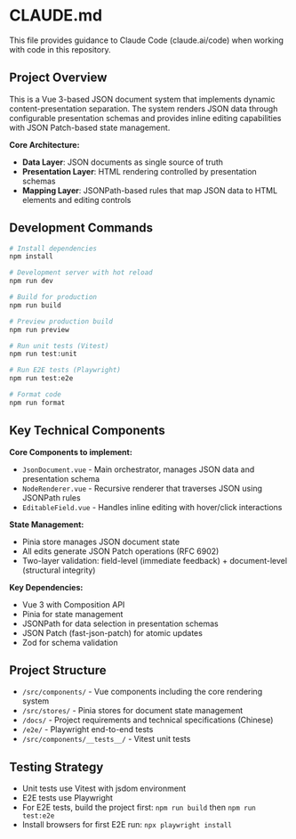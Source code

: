 # CLAUDE.md

This file provides guidance to Claude Code (claude.ai/code) when working with code in this repository.

## Project Overview

This is a Vue 3-based JSON document system that implements dynamic content-presentation separation. The system renders JSON data through configurable presentation schemas and provides inline editing capabilities with JSON Patch-based state management.

**Core Architecture:**
- **Data Layer**: JSON documents as single source of truth
- **Presentation Layer**: HTML rendering controlled by presentation schemas  
- **Mapping Layer**: JSONPath-based rules that map JSON data to HTML elements and editing controls

## Development Commands

```bash
# Install dependencies
npm install

# Development server with hot reload
npm run dev

# Build for production
npm run build

# Preview production build
npm run preview

# Run unit tests (Vitest)
npm run test:unit

# Run E2E tests (Playwright)
npm run test:e2e

# Format code
npm run format
```

## Key Technical Components

**Core Components to implement:**
- `JsonDocument.vue` - Main orchestrator, manages JSON data and presentation schema
- `NodeRenderer.vue` - Recursive renderer that traverses JSON using JSONPath rules
- `EditableField.vue` - Handles inline editing with hover/click interactions

**State Management:**
- Pinia store manages JSON document state
- All edits generate JSON Patch operations (RFC 6902)
- Two-layer validation: field-level (immediate feedback) + document-level (structural integrity)

**Key Dependencies:**
- Vue 3 with Composition API
- Pinia for state management
- JSONPath for data selection in presentation schemas
- JSON Patch (fast-json-patch) for atomic updates
- Zod for schema validation

## Project Structure

- `/src/components/` - Vue components including the core rendering system
- `/src/stores/` - Pinia stores for document state management
- `/docs/` - Project requirements and technical specifications (Chinese)
- `/e2e/` - Playwright end-to-end tests
- `/src/components/__tests__/` - Vitest unit tests

## Testing Strategy

- Unit tests use Vitest with jsdom environment
- E2E tests use Playwright
- For E2E tests, build the project first: `npm run build` then `npm run test:e2e`
- Install browsers for first E2E run: `npx playwright install`